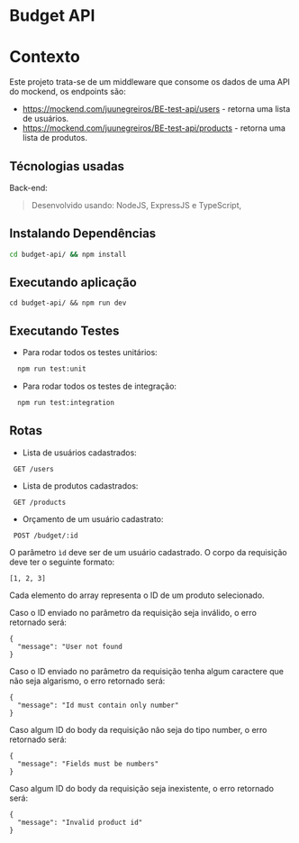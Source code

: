 # Budget API
  
# Contexto
Este projeto trata-se de um middleware que consome os dados de uma API do mockend, os endpoints são: 
  - https://mockend.com/juunegreiros/BE-test-api/users - retorna uma lista de usuários. 
  - https://mockend.com/juunegreiros/BE-test-api/products - retorna uma lista de produtos.
  
## Técnologias usadas

Back-end:
> Desenvolvido usando: NodeJS, ExpressJS e TypeScript, 


## Instalando Dependências
```bash
cd budget-api/ && npm install
``` 
## Executando aplicação

  ```
  cd budget-api/ && npm run dev
  ```
## Executando Testes

* Para rodar todos os testes unitários:

```bash
  npm run test:unit
``` 

* Para rodar todos os testes de integração:

```bash
  npm run test:integration
``` 

## Rotas
* Lista de usuários cadastrados:

```
 GET /users
``` 
* Lista de produtos cadastrados:

```
 GET /products
``` 
* Orçamento de um usuário cadastrato:

```
 POST /budget/:id
``` 
    
O parâmetro ```ìd``` deve ser de um usuário cadastrado. O corpo da requisição deve ter o seguinte formato: 

    [1, 2, 3]
  
Cada elemento do array representa o ID de um produto selecionado.

Caso o ID enviado no parâmetro da requisição seja inválido, o erro retornado será:
  
    {
      "message": "User not found
    }
    
Caso o ID enviado no parâmetro da requisição tenha algum caractere que não seja algarismo, o erro retornado será:

    {
      "message": "Id must contain only number"
    }
    
Caso algum ID do body da requisição não seja do tipo number, o erro retornado será:

    {
      "message": "Fields must be numbers"
    }
    
Caso algum ID do body da requisição seja inexistente, o erro retornado será: 

    {
      "message": "Invalid product id"
    }

